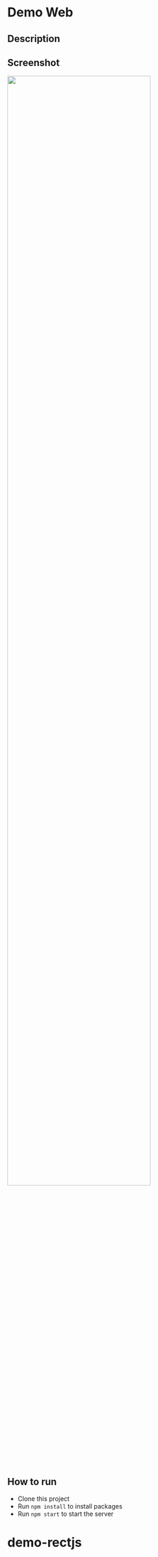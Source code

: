 # Demo Web 

## Description


## Screenshot
<img src="https://raw.githubusercontent.com/duytq94/reactjs-chat-demo/master/screenshots/ReactJSChatDemo.gif" height="80%" width="80%">

## How to run
* Clone this project
* Run `npm install` to install packages
* Run `npm start` to start the server
# demo-rectjs
